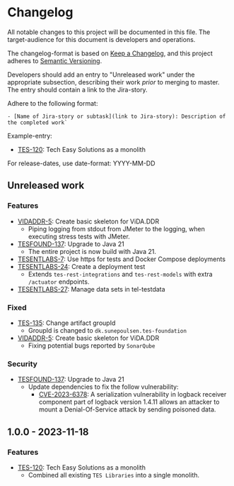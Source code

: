 # Changelog

All notable changes to this project will be documented in this file. The target-audience for this document
is developers and operations.

The changelog-format is based on [Keep a Changelog](https://keepachangelog.com/en/1.0.0/), and this project
adheres to [Semantic Versioning](https://semver.org/spec/v2.0.0.html).

Developers should add an entry to "Unreleased work" under the appropriate subsection, describing their work
_prior_ to merging to master. The entry should contain a link to the Jira-story.

Adhere to the following format:
```
- [Name of Jira-story or subtask](link to Jira-story): Description of the completed work`
```
Example-entry:

- [TES-120](https://sunepoulsen.atlassian.net/browse/TES-120): Tech Easy Solutions as a monolith

For release-dates, use date-format: YYYY-MM-DD

## Unreleased work

### Features

- [VIDADDR-5](https://sunepoulsen.atlassian.net/browse/VIDADDR-5): Create basic skeleton for ViDA.DDR
  - Piping logging from stdout from JMeter to the logging, when executing stress tests with JMeter.
- [TESFOUND-137](https://sunepoulsen.atlassian.net/browse/TESFOUND-137): Upgrade to Java 21
  - The entire project is now build with Java 21.
- [TESENTLABS-7](https://sunepoulsen.atlassian.net/browse/TESENTLABS-7): Use https for tests and Docker Compose deployments
- [TESENTLABS-24](https://sunepoulsen.atlassian.net/browse/TESENTLABS-24): Create a deployment test
  - Extends `tes-rest-integrations` and `tes-rest-models` with extra `/actuator` endpoints. 
- [TESENTLABS-27](https://sunepoulsen.atlassian.net/browse/TESENTLABS-27): Manage data sets in tel-testdata

### Fixed

- [TES-135](https://sunepoulsen.atlassian.net/browse/TES-135): Change artifact groupId
  - GroupId is changed to `dk.sunepoulsen.tes-foundation`
- [VIDADDR-5](https://sunepoulsen.atlassian.net/browse/VIDADDR-5): Create basic skeleton for ViDA.DDR
  - Fixing potential bugs reported by `SonarQube`

### Security

- [TESFOUND-137](https://sunepoulsen.atlassian.net/browse/TESFOUND-137): Upgrade to Java 21
  - Update dependencies to fix the follow vulnerability:
    - [CVE-2023-6378](https://nvd.nist.gov/vuln/detail/CVE-2023-6378): A serialization vulnerability in
      logback receiver component part of logback version 1.4.11 allows an attacker to mount a Denial-Of-Service
      attack by sending poisoned data.

## 1.0.0 - 2023-11-18

### Features

- [TES-120](https://sunepoulsen.atlassian.net/browse/TES-120): Tech Easy Solutions as a monolith
  - Combined all existing `TES Libraries` into a single monolith.
